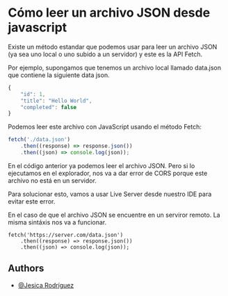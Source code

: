 
# Cómo leer un archivo JSON desde javascript

Existe un método estandar que podemos usar para leer un archivo JSON 
(ya sea uno local o uno subido a un servidor) y este es la API Fetch.

Por ejemplo, supongamos que tenemos un archivo local llamado
data.json que contiene la siguiente data json.





```javascript
{
    "id": 1,
    "title": "Hello World",
    "completed": false
}
```


Podemos leer este archivo con JavaScript usando el método Fetch:

```javascript
fetch('./data.json')
    .then((response) => response.json())
    .then((json) => console.log(json));
```

En el código anterior ya podemos leer el archivo JSON.
Pero si lo ejecutamos en el explorador, nos va a dar
error de CORS porque este archivo no está en un servidor.

Para solucionar esto, vamos a usar Live Server desde nuestro
IDE para evitar este error.

En el caso de que el archivo JSON se encuentre en un serviror
remoto. La misma sintáxis nos va a funcionar.

```
fetch('https://server.com/data.json')
    .then((response) => response.json())
    .then((json) => console.log(json));

```


## Authors

- [@Jesica Rodríguez](https://www.github.com/jeesssik)

